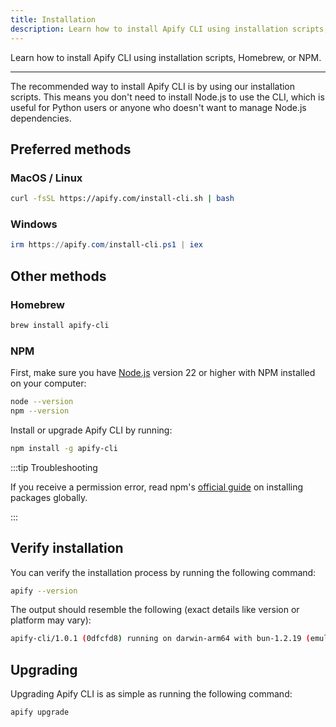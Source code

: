 ```yaml
---
title: Installation
description: Learn how to install Apify CLI using installation scripts, Homebrew, or NPM.
---
```


Learn how to install Apify CLI using installation scripts, Homebrew, or NPM.

---

The recommended way to install Apify CLI is by using our installation scripts. This means you don't need to install Node.js to use the CLI, which is useful for Python users or anyone who doesn't want to manage Node.js dependencies.

## Preferred methods

### MacOS / Linux

```bash
curl -fsSL https://apify.com/install-cli.sh | bash
```

### Windows

```powershell
irm https://apify.com/install-cli.ps1 | iex
```

## Other methods

### Homebrew

```bash
brew install apify-cli
```

### NPM

First, make sure you have [Node.js](https://nodejs.org) version 22 or higher with NPM installed on your computer:

```bash showLineNumbers
node --version
npm --version
```

Install or upgrade Apify CLI by running:

```bash
npm install -g apify-cli
```

:::tip Troubleshooting

If you receive a permission error, read npm's [official guide](https://docs.npmjs.com/resolving-eacces-permissions-errors-when-installing-packages-globally) on installing packages globally.

:::

## Verify installation

You can verify the installation process by running the following command:

```bash
apify --version
```

The output should resemble the following (exact details like version or platform may vary):

```bash
apify-cli/1.0.1 (0dfcfd8) running on darwin-arm64 with bun-1.2.19 (emulating node 24.3.0), installed via bundle
```

## Upgrading

Upgrading Apify CLI is as simple as running the following command:

```bash
apify upgrade
```
